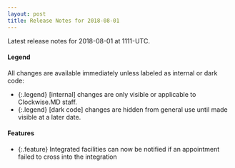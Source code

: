 ```yaml
---
layout: post
title: Release Notes for 2018-08-01
---
```


Latest release notes for 2018-08-01 at 1111-UTC.

<div class='legend' markdown='1'>

#### Legend

All changes are available immediately unless labeled as internal or dark code:

- {:.legend} [internal] changes are only visible or applicable to Clockwise.MD staff.
- {:.legend} [dark code] changes are hidden from general use until made visible at a later date.

</div>

<div class='features' markdown='1'>

#### Features

- {:.feature} Integrated facilities can now be notified if an appointment failed to cross into the integration

</div>

